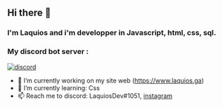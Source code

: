 ## Hi there 👋

### I'm Laquios and i'm developper in Javascript, html, css, sql.

### My discord bot server : 

<a href="https://discord.gg/EaekbKMet5" rel="nofollow"><img src="https://camo.githubusercontent.com/07c4e96b0fbe7e63d44e8fb7e40cfb622c4dbdd699ca4263abd471e3b5147a44/68747470733a2f2f646973636f72642e636f6d2f6170692f6775696c64732f3535393431343436363636343436343338342f7769646765742e706e67" alt="discord" data-canonical-src="https://discord.com/api/guilds/559414466664464384/widget.png" style="max-width:100%;"></a>

- 🔭 I’m currently working on my site web (<a href="https://www.laquios.ga">https://www.laquios.ga</a>)
- 🌱 I’m currently learning: Css
- 📫 Reach me to discord: LaquiosDev#1051, <a href="https://instagram.com/laquios/" target="bank">instagram</a>
